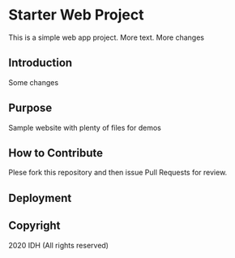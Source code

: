 # Starter Web Project

This is a simple web app project.  More text.  More changes

## Introduction

Some changes

## Purpose

Sample website with plenty of files for demos

## How to Contribute

Plese fork this repository and then issue Pull Requests for review.

## Deployment

## Copyright
2020 IDH (All rights reserved)

